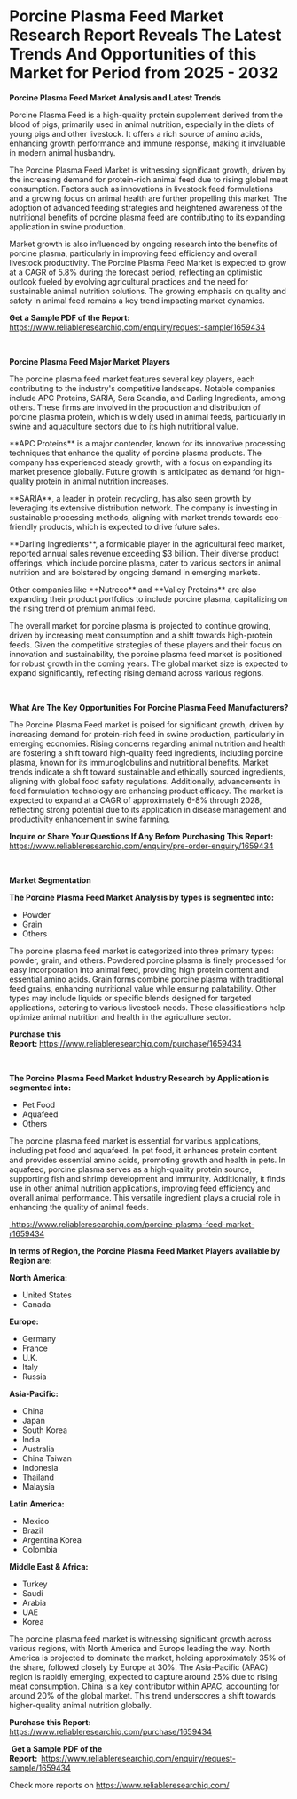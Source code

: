 <p><h1>Porcine Plasma Feed Market Research Report Reveals The Latest Trends And Opportunities of this Market for Period from 2025 - 2032</h1></p><p><strong>Porcine Plasma Feed Market Analysis and Latest Trends</strong></p>
<p><p>Porcine Plasma Feed is a high-quality protein supplement derived from the blood of pigs, primarily used in animal nutrition, especially in the diets of young pigs and other livestock. It offers a rich source of amino acids, enhancing growth performance and immune response, making it invaluable in modern animal husbandry. </p><p>The Porcine Plasma Feed Market is witnessing significant growth, driven by the increasing demand for protein-rich animal feed due to rising global meat consumption. Factors such as innovations in livestock feed formulations and a growing focus on animal health are further propelling this market. The adoption of advanced feeding strategies and heightened awareness of the nutritional benefits of porcine plasma feed are contributing to its expanding application in swine production.</p><p>Market growth is also influenced by ongoing research into the benefits of porcine plasma, particularly in improving feed efficiency and overall livestock productivity. The Porcine Plasma Feed Market is expected to grow at a CAGR of 5.8% during the forecast period, reflecting an optimistic outlook fueled by evolving agricultural practices and the need for sustainable animal nutrition solutions. The growing emphasis on quality and safety in animal feed remains a key trend impacting market dynamics.</p></p>
<p><strong>Get a Sample PDF of the Report:&nbsp;</strong> <a href="https://www.reliableresearchiq.com/enquiry/request-sample/1659434?utm_campaign=3009&utm_medium=2&utm_source=Github&utm_content=ia&utm_term=23032025&utm_id=porcine-plasma-feed">https://www.reliableresearchiq.com/enquiry/request-sample/1659434</a></p>
<p>&nbsp;</p>
<p><strong>Porcine Plasma Feed Major Market Players</strong></p>
<p><p>The porcine plasma feed market features several key players, each contributing to the industry's competitive landscape. Notable companies include APC Proteins, SARIA, Sera Scandia, and Darling Ingredients, among others. These firms are involved in the production and distribution of porcine plasma protein, which is widely used in animal feeds, particularly in swine and aquaculture sectors due to its high nutritional value.</p><p>**APC Proteins** is a major contender, known for its innovative processing techniques that enhance the quality of porcine plasma products. The company has experienced steady growth, with a focus on expanding its market presence globally. Future growth is anticipated as demand for high-quality protein in animal nutrition increases.</p><p>**SARIA**, a leader in protein recycling, has also seen growth by leveraging its extensive distribution network. The company is investing in sustainable processing methods, aligning with market trends towards eco-friendly products, which is expected to drive future sales.</p><p>**Darling Ingredients**, a formidable player in the agricultural feed market, reported annual sales revenue exceeding $3 billion. Their diverse product offerings, which include porcine plasma, cater to various sectors in animal nutrition and are bolstered by ongoing demand in emerging markets.</p><p>Other companies like **Nutreco** and **Valley Proteins** are also expanding their product portfolios to include porcine plasma, capitalizing on the rising trend of premium animal feed.</p><p>The overall market for porcine plasma is projected to continue growing, driven by increasing meat consumption and a shift towards high-protein feeds. Given the competitive strategies of these players and their focus on innovation and sustainability, the porcine plasma feed market is positioned for robust growth in the coming years. The global market size is expected to expand significantly, reflecting rising demand across various regions.</p></p>
<p>&nbsp;</p>
<p><strong>What Are The Key Opportunities For Porcine Plasma Feed Manufacturers?</strong></p>
<p><p>The Porcine Plasma Feed market is poised for significant growth, driven by increasing demand for protein-rich feed in swine production, particularly in emerging economies. Rising concerns regarding animal nutrition and health are fostering a shift toward high-quality feed ingredients, including porcine plasma, known for its immunoglobulins and nutritional benefits. Market trends indicate a shift toward sustainable and ethically sourced ingredients, aligning with global food safety regulations. Additionally, advancements in feed formulation technology are enhancing product efficacy. The market is expected to expand at a CAGR of approximately 6-8% through 2028, reflecting strong potential due to its application in disease management and productivity enhancement in swine farming.</p></p>
<p><strong>Inquire or Share Your Questions If Any Before Purchasing This Report:</strong> <a href="https://www.reliableresearchiq.com/enquiry/pre-order-enquiry/1659434?utm_campaign=3009&utm_medium=2&utm_source=Github&utm_content=ia&utm_term=23032025&utm_id=porcine-plasma-feed">https://www.reliableresearchiq.com/enquiry/pre-order-enquiry/1659434</a></p>
<p>&nbsp;</p>
<p><strong>Market Segmentation</strong></p>
<p><strong>The Porcine Plasma Feed Market Analysis by types is segmented into:</strong></p>
<p><ul><li>Powder</li><li>Grain</li><li>Others</li></ul></p>
<p><p>The porcine plasma feed market is categorized into three primary types: powder, grain, and others. Powdered porcine plasma is finely processed for easy incorporation into animal feed, providing high protein content and essential amino acids. Grain forms combine porcine plasma with traditional feed grains, enhancing nutritional value while ensuring palatability. Other types may include liquids or specific blends designed for targeted applications, catering to various livestock needs. These classifications help optimize animal nutrition and health in the agriculture sector.</p></p>
<p><strong>Purchase this Report:&nbsp;</strong><a href="https://www.reliableresearchiq.com/purchase/1659434?utm_campaign=3009&utm_medium=2&utm_source=Github&utm_content=ia&utm_term=23032025&utm_id=porcine-plasma-feed">https://www.reliableresearchiq.com/purchase/1659434</a></p>
<p>&nbsp;</p>
<p><strong>The Porcine Plasma Feed Market Industry Research by Application is segmented into:</strong></p>
<p><ul><li>Pet Food</li><li>Aquafeed</li><li>Others</li></ul></p>
<p><p>The porcine plasma feed market is essential for various applications, including pet food and aquafeed. In pet food, it enhances protein content and provides essential amino acids, promoting growth and health in pets. In aquafeed, porcine plasma serves as a high-quality protein source, supporting fish and shrimp development and immunity. Additionally, it finds use in other animal nutrition applications, improving feed efficiency and overall animal performance. This versatile ingredient plays a crucial role in enhancing the quality of animal feeds.</p></p>
<p><a href="https://www.reliableresearchiq.com/porcine-plasma-feed-market-r1659434?utm_campaign=3009&utm_medium=2&utm_source=Github&utm_content=ia&utm_term=23032025&utm_id=porcine-plasma-feed">&nbsp;https://www.reliableresearchiq.com/porcine-plasma-feed-market-r1659434</a></p>
<p><strong>In terms of Region, the Porcine Plasma Feed Market Players available by Region are:</strong></p>
<p>
    <p> <strong> North America: </strong>
        <ul>
            <li>United States</li>
            <li>Canada</li>
        </ul>
        </p> 
    <p> <strong> Europe: </strong>
        <ul>
            <li>Germany</li>
            <li>France</li>
            <li>U.K.</li>
            <li>Italy</li>
            <li>Russia</li>
        </ul>
        </p> 
    <p> <strong> Asia-Pacific: </strong>
        <ul>
            <li>China</li>
            <li>Japan</li>
            <li>South Korea</li>
            <li>India</li>
            <li>Australia</li>
            <li>China Taiwan</li>
            <li>Indonesia</li>
            <li>Thailand</li>
            <li>Malaysia</li>
        </ul>
        </p> 
    <p> <strong> Latin America: </strong>
        <ul>
            <li>Mexico</li>
            <li>Brazil</li>
            <li>Argentina Korea</li>
            <li>Colombia</li>
        </ul>
        </p> 
    <p> <strong> Middle East & Africa: </strong>
        <ul>
            <li>Turkey</li>
            <li>Saudi</li>
            <li>Arabia</li>
            <li>UAE</li>
            <li>Korea</li>
        </ul>
    </p>
    </p>
<p><p>The porcine plasma feed market is witnessing significant growth across various regions, with North America and Europe leading the way. North America is projected to dominate the market, holding approximately 35% of the share, followed closely by Europe at 30%. The Asia-Pacific (APAC) region is rapidly emerging, expected to capture around 25% due to rising meat consumption. China is a key contributor within APAC, accounting for around 20% of the global market. This trend underscores a shift towards higher-quality animal nutrition globally.</p></p>
<p><strong>Purchase this Report: </strong><a href="https://www.reliableresearchiq.com/purchase/1659434?utm_campaign=3009&utm_medium=2&utm_source=Github&utm_content=ia&utm_term=23032025&utm_id=porcine-plasma-feed">https://www.reliableresearchiq.com/purchase/1659434</a></p>
<p>&nbsp;<strong>Get a Sample PDF of the Report:&nbsp;&nbsp;</strong><a href="https://www.reliableresearchiq.com/enquiry/request-sample/1659434?utm_campaign=3009&utm_medium=2&utm_source=Github&utm_content=ia&utm_term=23032025&utm_id=porcine-plasma-feed">https://www.reliableresearchiq.com/enquiry/request-sample/1659434</a></p>
<p><strong></strong></p>
<p>Check more reports on <a href="https://www.reliableresearchiq.com/?utm_campaign=3009&utm_medium=2&utm_source=Github&utm_content=ia&utm_term=23032025&utm_id=porcine-plasma-feed">https://www.reliableresearchiq.com/</a></p>